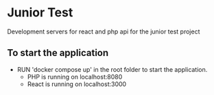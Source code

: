 # Junior Test 

Development servers for react and php api for the junior test project

## To start the application 
- RUN 'docker compose up' in the root folder to start the application.
    - PHP is running on localhost:8080
    - React is running on localhost:3000
